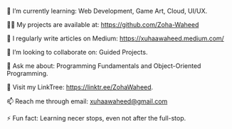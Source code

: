 🌱 I’m currently learning: Web Development, Game Art, Cloud, UI/UX.

👨‍💻 My projects are available at: https://github.com/Zoha-Waheed

📝 I regularly write articles on Medium: https://xuhaawaheed.medium.com/

👯 I’m looking to collaborate on: Guided Projects.

💬 Ask me about: Programming Fundamentals and Object-Oriented Programming.

🤝 Visit my LinkTree: https://linktr.ee/ZohaWaheed.

📫 Reach me through email: xuhaawaheed@gmail.com

⚡ Fun fact: Learning necer stops, even not after the full-stop.
<!---
Zoha-Waheed/Zoha-Waheed is a ✨ special ✨ repository because its `README.md` (this file) appears on your GitHub profile.
You can click the Preview link to take a look at your changes.
--->
